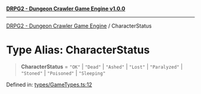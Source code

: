 [**DRPG2 - Dungeon Crawler Game Engine v1.0.0**](../README.md)

***

[DRPG2 - Dungeon Crawler Game Engine](../globals.md) / CharacterStatus

# Type Alias: CharacterStatus

> **CharacterStatus** = `"OK"` \| `"Dead"` \| `"Ashed"` \| `"Lost"` \| `"Paralyzed"` \| `"Stoned"` \| `"Poisoned"` \| `"Sleeping"`

Defined in: [types/GameTypes.ts:12](https://github.com/the4ofus/drpg2/blob/main/src/types/GameTypes.ts#L12)
